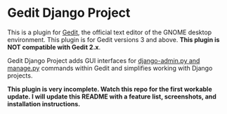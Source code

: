 Gedit Django Project
====================

This is a plugin for [Gedit][2], the official text editor of the GNOME desktop
environment. This plugin is for Gedit versions 3 and above. **This plugin is NOT
compatible with Gedit 2.x**.

Gedit Django Project adds GUI interfaces for [django-admin.py and manage.py][1] 
commands within Gedit and simplifies working with Django projects.

[1]: http://docs.djangoproject.com/en/dev/ref/django-admin/
[2]: http://www.gedit.org

__This plugin is very incomplete. Watch this repo for the first workable update. I will
update this README with a feature list, screenshots, and installation instructions.__
